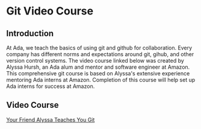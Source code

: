 # Git Video Course

## Introduction

At Ada, we teach the basics of using git and github for collaboration. Every company has different norms and expectations around git, gihub, and other version control systems. The video course linked below was created by Alyssa Hursh, an Ada alum and mentor and software engineer at Amazon. This comprehensive git course is based on Alyssa's extensive experience mentoring Ada interns at Amazon. Completion of this course will help set up Ada interns for success at Amazon.

## Video Course

[Your Friend Alyssa Teaches You Git](https://www.youtube.com/watch?v=o0WWf83JI78)